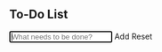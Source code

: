 
<html>

<head>
<title>To-Do App</title>
<link rel="stylesheet" href="https://cdnjs.cloudflare.com/ajax/libs/font-awesome/5.12.0-2/css/all.min.css">
</head>

<body>


<h2>To-Do List</h2>

<p>
<input id="newTodo" type="text" placeholder="What needs to be done?" autofocus/>  <span class="addIcon"><i class="far fa-plus-square"></i><span class="ddA">Add</span></span>  <span class="resetIcon"><i class="fas fa-undo-alt"></i><span class="ddR">Reset</span></span>
</p>

<ul id="wholeList">
</ul>



</body>

<link rel="stylesheet" type="text/css" href="todo.css">
<script src="todo.js"></script>
